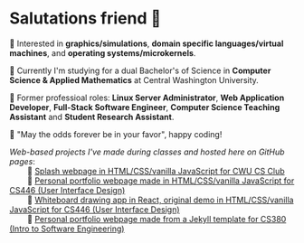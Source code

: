 # Salutations friend 🖖
🔹 Interested in **graphics/simulations**, **domain specific languages/virtual machines**, and **operating systems/microkernels**.

🔹 Currently I'm studying for a dual Bachelor's of Science in **Computer Science & Applied Mathematics** at Central Washington University.

🔹 Former professioal roles: **Linux Server Administrator**, **Web Application Developer**, **Full-Stack Software Engineer**, **Computer Science Teaching Assistant** and **Student Research Assistant**.

🎲 "May the odds forever be in your favor", happy coding!

*Web-based projects I've made during classes and hosted here on GitHub pages*:  
&nbsp;&nbsp;&nbsp;&nbsp;&nbsp;&nbsp;&nbsp;&nbsp;🔹 [Splash webpage in HTML/CSS/vanilla JavaScript for CWU CS Club](https://cwu-cs-club.github.io/club-webpage-splash/)  
&nbsp;&nbsp;&nbsp;&nbsp;&nbsp;&nbsp;&nbsp;&nbsp;🔹 [Personal portfolio webpage made in HTML/CSS/vanilla JavaScript for CS446 (User Interface Design)](https://avaavarai.github.io/cs446-portfolio-webpage/)  
&nbsp;&nbsp;&nbsp;&nbsp;&nbsp;&nbsp;&nbsp;&nbsp;🔹 [Whiteboard drawing app in React, original demo in HTML/CSS/vanilla JavaScript for CS446 (User Interface Design)](https://avaavarai.github.io/CS446_MapMaker/)  
&nbsp;&nbsp;&nbsp;&nbsp;&nbsp;&nbsp;&nbsp;&nbsp;🔹 [Personal portfolio webpage made from a Jekyll template for CS380 (Intro to Software Engineering)](https://avaavarai.github.io/AvaAvarai.github.io.CS380/)  
